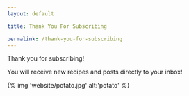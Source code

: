 ```yaml
---
layout: default

title: Thank You For Subscribing

permalink: /thank-you-for-subscribing
---
```


<p class="lead">Thank you for subscribing!</p>

You will receive new recipes and posts directly to your inbox!

{% img 'website/potato.jpg' alt:'potato' %}
